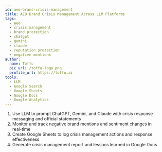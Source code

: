 ```yaml
---
id: aeo-brand-crisis-management
title: AEO Brand Crisis Management Across LLM Platforms
tags:
  - aeo
  - crisis management
  - brand protection
  - chatgpt
  - gemini
  - claude
  - reputation protection
  - negative mentions
author:
  name: Toffu
  pic_url: /toffu-logo.png
  profile_url: https://toffu.ai
tools:
  - LLM
  - Google Search
  - Google Sheets
  - Google Docs
  - Google Analytics
---
```


1. Use LLM to prompt ChatGPT, Gemini, and Claude with crisis response messaging and official statements
2. Monitor and track negative brand mentions and sentiment changes in real-time
3. Create Google Sheets to log crisis management actions and response effectiveness
4. Generate crisis management report and lessons learned in Google Docs